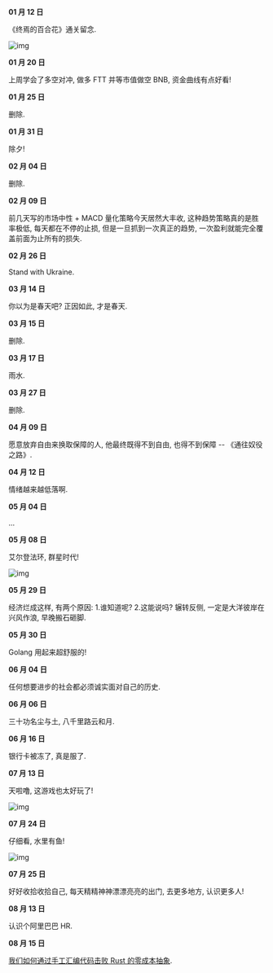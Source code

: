 **01 月 12 日**

《终焉的百合花》通关留念.

![img](/img/diary/2022/ender_lilies.png)

**01 月 20 日**

上周学会了多空对冲, 做多 FTT 并等市值做空 BNB, 资金曲线有点好看!

**01 月 25 日**

删除.

**01 月 31 日**

除夕!

**02 月 04 日**

删除.

**02 月 09 日**

前几天写的市场中性 + MACD 量化策略今天居然大丰收, 这种趋势策略真的是胜率极低, 每天都在不停的止损, 但是一旦抓到一次真正的趋势, 一次盈利就能完全覆盖前面为止所有的损失.

**02 月 26 日**

Stand with Ukraine.

**03 月 14 日**

你以为是春天吧? 正因如此, 才是春天.

**03 月 15 日**

删除.

**03 月 17 日**

雨水.

**03 月 27 日**

删除.

**04 月 09 日**

愿意放弃自由来换取保障的人, 他最终既得不到自由, 也得不到保障 -- 《通往奴役之路》.

**04 月 12 日**

情绪越来越低落啊.

**05 月 04 日**

...

**05 月 08 日**

艾尔登法环, 群星时代!

![img](/img/diary/2022/age_of_stars.png)

**05 月 29 日**

经济烂成这样, 有两个原因: 1.谁知道呢? 2.这能说吗? 辗转反侧, 一定是大洋彼岸在兴风作浪, 早晚搬石砸脚.

**05 月 30 日**

Golang 用起来超舒服的!

**06 月 04 日**

任何想要进步的社会都必须诚实面对自己的历史.

**06 月 06 日**

三十功名尘与土, 八千里路云和月.

**06 月 16 日**

银行卡被冻了, 真是服了.

**07 月 13 日**

天啦噜, 这游戏也太好玩了!

![img](/img/diary/2022/ai_the_somnium_files_nirvana_initiative.jpg)

**07 月 24 日**

仔细看, 水里有鱼!

![img](/img/diary/2022/shen_long_chuan.jpg)

**07 月 25 日**

好好收拾收拾自己, 每天精精神神漂漂亮亮的出门, 去更多地方, 认识更多人!

**08 月 13 日**

认识个阿里巴巴 HR.

**08 月 15 日**

[我们如何通过手工汇编代码击败 Rust 的零成本抽象](https://www.bilibili.com/video/BV1Ve4y1D7Ew/?spm_id_from=333.788).
